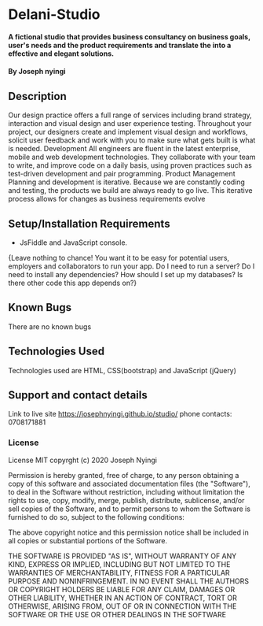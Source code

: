 # Delani-Studio

#### A fictional studio that provides business consultancy on business goals, user's needs and the product requirements and translate the into a effective and elegant solutions.

#### By Joseph nyingi 

## Description
 Our design practice offers a full range of services including brand strategy, interaction and visual design and user experience testing. Throughout your project, our designers create and implement visual design and workflows, solicit user feedback and work with you to make sure what gets built is what is needed.  Development  All engineers are fluent in the latest enterprise, mobile and web development technologies. They collaborate with your team to write, and improve code on a daily basis, using proven practices such as test-driven development and pair programming.  Product Management  Planning and development is iterative. Because we are constantly coding and testing, the products we build are always ready to go live. This iterative process allows for changes as business requirements evolve
 
## Setup/Installation Requirements
* JsFiddle and JavaScript console.

{Leave nothing to chance! You want it to be easy for potential users, employers and collaborators to run your app. Do I need to run a server? Do I need to install any dependencies? How should I set up my databases? Is there other code this app depends on?}
## Known Bugs
There are no known bugs

## Technologies Used
Technologies used are HTML, CSS(bootstrap) and JavaScript (jQuery)
## Support and contact details
Link to live site https://josephnyingi.github.io/studio/
phone contacts: 0708171881
### License
License
MIT copyrght (c) 2020 Joseph Nyingi

Permission is hereby granted, free of charge, to any person obtaining a copy of this software and associated documentation files (the "Software"), to deal in the Software without restriction, including without limitation the rights to use, copy, modify, merge, publish, distribute, sublicense, and/or sell copies of the Software, and to permit persons to whom the Software is furnished to do so, subject to the following conditions:

The above copyright notice and this permission notice shall be included in all copies or substantial portions of the Software.

THE SOFTWARE IS PROVIDED "AS IS", WITHOUT WARRANTY OF ANY KIND, EXPRESS OR IMPLIED, INCLUDING BUT NOT LIMITED TO THE WARRANTIES OF MERCHANTABILITY, FITNESS FOR A PARTICULAR PURPOSE AND NONINFRINGEMENT. IN NO EVENT SHALL THE AUTHORS OR COPYRIGHT HOLDERS BE LIABLE FOR ANY CLAIM, DAMAGES OR OTHER LIABILITY, WHETHER IN AN ACTION OF CONTRACT, TORT OR OTHERWISE, ARISING FROM, OUT OF OR IN CONNECTION WITH THE SOFTWARE OR THE USE OR OTHER DEALINGS IN THE SOFTWARE
